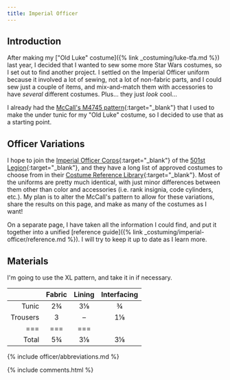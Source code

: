 ```yaml
---
title: Imperial Officer
---
```


<link rel="stylesheet" type="text/css" href="{{ '/assets/css/imperial-officer.css?v=' | append: site.github.build_revision | relative_url }}" />

## Introduction
After making my ["Old Luke" costume]({% link _costuming/luke-tfa.md %}) last year, I decided that I wanted to sew some more Star Wars costumes, so I set out to find another project. I settled on the Imperial Officer uniform because it involved a lot of sewing, not a lot of non-fabric parts, and I could sew just a couple of items, and mix-and-match them with accessories to have _several_ different costumes. Plus... they just _look_ cool...

I already had the [McCall's M4745 pattern](https://mccallpattern.mccall.com/m4745){:target="_blank"} that I used to make the under tunic for my "Old Luke" costume, so I decided to use that as a starting point.

## Officer Variations
I hope to join the [Imperial Officer Corps](http://www.imperialofficer.com){:target="_blank"} of the [501st Legion](http://www.501st.com){:target="_blank"}, and they have a long list of approved costumes to choose from in their [Costume Reference Library](http://databank.501st.com/databank/Costuming:IOC_CRL){:target="_blank"}. Most of the uniforms are pretty much identical, with just minor differences between them other than color and accessories (i.e. rank insignia, code cylinders, etc.). My plan is to alter the McCall's pattern to allow for these variations, share the results on this page, and make as many of the costumes as I want!

On a separate page, I have taken all the information I could find, and put it together into a unified [reference guide]({% link _costuming/imperial-officer/reference.md %}). I will try to keep it up to date as I learn more.

## Materials
I'm going to use the XL pattern, and take it in if necessary.

| | Fabric | Lining | Interfacing
|---:|:---:|:---:|:---:
| Tunic | 2¾ | 3⅛ | ¾
| Trousers | 3 | – | 1⅛
|===|===|===
| Total | 5¾ | 3⅛ | 3⅛

{% include officer/abbreviations.md %}

<script type="text/javascript" src="{{ '/assets/js/imperial-officer.js?v=' | append: site.github.build_revision | relative_url }}"></script>

{% include comments.html %}

